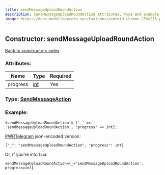 ```yaml
---
title: sendMessageUploadRoundAction
description: sendMessageUploadRoundAction attributes, type and example
image: https://docs.madelineproto.xyz/favicons/android-chrome-256x256.png
---
```

## Constructor: sendMessageUploadRoundAction  
[Back to constructors index](index.md)



### Attributes:

| Name     |    Type       | Required |
|----------|---------------|----------|
|progress|[int](../types/int.md) | Yes|



### Type: [SendMessageAction](../types/SendMessageAction.md)


### Example:

```
$sendMessageUploadRoundAction = ['_' => 'sendMessageUploadRoundAction', 'progress' => int];
```  

[PWRTelegram](https://pwrtelegram.xyz) json-encoded version:

```
{"_": "sendMessageUploadRoundAction", "progress": int}
```


Or, if you're into Lua:  


```
sendMessageUploadRoundAction={_='sendMessageUploadRoundAction', progress=int}

```



